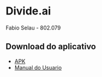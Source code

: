 # Divide.ai

Fabio Selau - 802.079

## Download do aplicativo

- [APK](https://drive.google.com/file/d/1eOTbZsDv-1SvRo7v9GKT-we2AuLURPAy/view?usp=sharing)
- [Manual do Usuario](https://drive.google.com/file/d/18cv0x6Ug1TwStxvvYBqoCJ_kkpRpsH4L/view?usp=sharing)
